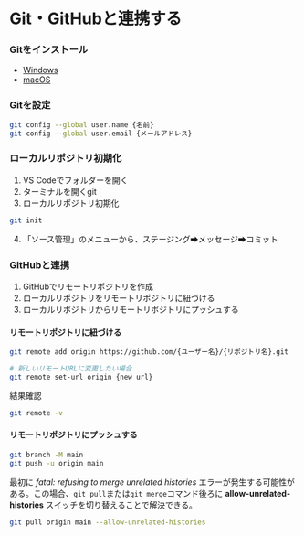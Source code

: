 # Git・GitHubと連携する

### Gitをインストール
* [Windows](https://gitforwindows.org/)
* [macOS](https://git-scm.com/download/mac)

### Gitを設定
```bash
git config --global user.name {名前}
git config --global user.email {メールアドレス}
```

### ローカルリポジトリ初期化
1. VS Codeでフォルダーを開く
2. ターミナルを開くgit
3. ローカルリポジトリ初期化
```bash
git init
```
4. 「ソース管理」のメニューから、ステージング➡メッセージ➡コミット

### GitHubと連携
1. GitHubでリモートリポジトリを作成
2. ローカルリポジトリをリモートリポジトリに紐づける
3. ローカルリポジトリからリモートリポジトリにプッシュする

#### リモートリポジトリに紐づける
```bash
git remote add origin https://github.com/{ユーザー名}/{リポジトリ名}.git

# 新しいリモートURLに変更したい場合
git remote set-url origin {new url}
```

結果確認
```bash
git remote -v
```

#### リモートリポジトリにプッシュする
```bash
git branch -M main
git push -u origin main
```

最初に _fatal: refusing to merge unrelated histories_ エラーが発生する可能性がある。この場合、``git pull``または``git merge``コマンド後ろに **allow-unrelated-histories** スイッチを切り替えることで解決できる。
```bash
git pull origin main --allow-unrelated-histories
```



